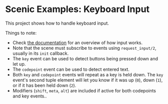 # Scenic Examples: Keyboard Input

This project shows how to handle keyboard input.

Things to note:

* Check [the documentation](https://hexdocs.pm/scenic/overview_scene.html#user-input) for an overview of how input works.
* Note that the scene must subscribe to events using `request_input/2`, usually in its `init` callback.
* The `key` event can be used to detect buttons being pressed down and let up.
* The `codepoint` event can be used to detect entered text.
* Both `key` and `codepoint` events will repeat as a key is held down. The `key` event's second tuple element will let you know if it was up (`0`), down (`1`), or if it has been held down (`2`).
* Modifiers (`shift`, `meta`, `alt`) are included if active for both codepoints and key events..
